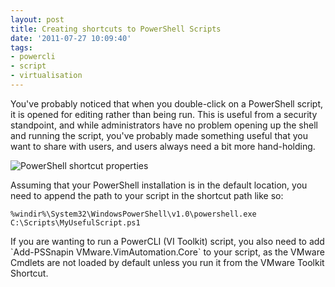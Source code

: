```yaml
---
layout: post
title: Creating shortcuts to PowerShell Scripts
date: '2011-07-27 10:09:40'
tags:
- powercli
- script
- virtualisation
---
```



You've probably noticed that when you double-click on a PowerShell script, it is opened for editing rather than being run. This is useful from a security standpoint, and while administrators have no problem opening up the shell and running the script, you've probably made something useful that you want to share with users, and users always need a bit more hand-holding.

![PowerShell shortcut properties](/content/images/2016/01/psshortcut.png)

Assuming that your PowerShell installation is in the default location, you need to append the path to your script in the shortcut path like so:

`%windir%\System32\WindowsPowerShell\v1.0\powershell.exe C:\Scripts\MyUsefulScript.ps1`

</td></tr></table></div>If you are wanting to run a PowerCLI (VI Toolkit) script, you also need to add `Add-PSSnapin VMware.VimAutomation.Core` to your script, as the VMware Cmdlets are not loaded by default unless you run it from the VMware Toolkit Shortcut.


